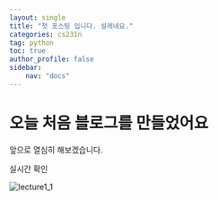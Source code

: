 ```yaml
---
layout: single
title: "첫 포스팅 입니다. 설레네요."
categories: cs231n
tag: python
toc: true
author_profile: false
sidebar:
    nav: "docs"
---
```


# 오늘 처음 블로그를 만들었어요

앞으로 열심히 해보겠습니다. 

실시간 확인

![lecture1_1](../../images/2022-01-12-first/lecture1_1.PNG)
